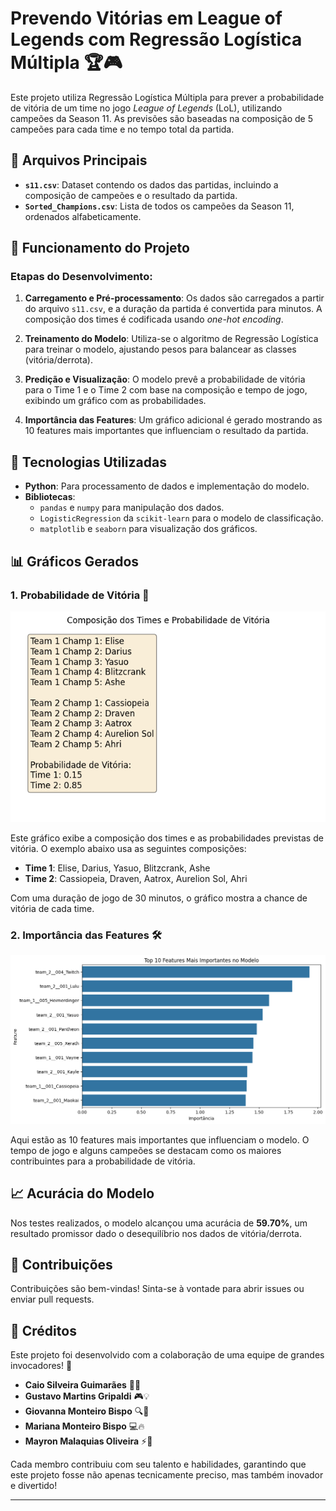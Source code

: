 # Prevendo Vitórias em League of Legends com Regressão Logística Múltipla 🏆🎮

Este projeto utiliza Regressão Logística Múltipla para prever a probabilidade de vitória de um time no jogo *League of Legends* (LoL), utilizando campeões da Season 11. As previsões são baseadas na composição de 5 campeões para cada time e no tempo total da partida.

## 📂 Arquivos Principais
- **`s11.csv`**: Dataset contendo os dados das partidas, incluindo a composição de campeões e o resultado da partida.
- **`Sorted_Champions.csv`**: Lista de todos os campeões da Season 11, ordenados alfabeticamente.

## 🚀 Funcionamento do Projeto

### Etapas do Desenvolvimento:

1. **Carregamento e Pré-processamento**: Os dados são carregados a partir do arquivo `s11.csv`, e a duração da partida é convertida para minutos. A composição dos times é codificada usando *one-hot encoding*.
   
2. **Treinamento do Modelo**: Utiliza-se o algoritmo de Regressão Logística para treinar o modelo, ajustando pesos para balancear as classes (vitória/derrota).
   
3. **Predição e Visualização**: O modelo prevê a probabilidade de vitória para o Time 1 e o Time 2 com base na composição e tempo de jogo, exibindo um gráfico com as probabilidades.

4. **Importância das Features**: Um gráfico adicional é gerado mostrando as 10 features mais importantes que influenciam o resultado da partida.

## 🧠 Tecnologias Utilizadas
- **Python**: Para processamento de dados e implementação do modelo.
- **Bibliotecas**: 
  - `pandas` e `numpy` para manipulação dos dados.
  - `LogisticRegression` da `scikit-learn` para o modelo de classificação.
  - `matplotlib` e `seaborn` para visualização dos gráficos.

## 📊 Gráficos Gerados

### 1. Probabilidade de Vitória 🎯
![Probabilidade de Vitória](.github/assets/vitoria.png)

Este gráfico exibe a composição dos times e as probabilidades previstas de vitória. O exemplo abaixo usa as seguintes composições:

- **Time 1**: Elise, Darius, Yasuo, Blitzcrank, Ashe
- **Time 2**: Cassiopeia, Draven, Aatrox, Aurelion Sol, Ahri

Com uma duração de jogo de 30 minutos, o gráfico mostra a chance de vitória de cada time.

### 2. Importância das Features 🛠️
![Importância das Features](.github/assets/feature.png)

Aqui estão as 10 features mais importantes que influenciam o modelo. O tempo de jogo e alguns campeões se destacam como os maiores contribuintes para a probabilidade de vitória.

## 📈 Acurácia do Modelo
Nos testes realizados, o modelo alcançou uma acurácia de **59.70%**, um resultado promissor dado o desequilíbrio nos dados de vitória/derrota.

## 🤝 Contribuições
Contribuições são bem-vindas! Sinta-se à vontade para abrir issues ou enviar pull requests.

## 🏅 Créditos

Este projeto foi desenvolvido com a colaboração de uma equipe de grandes invocadores! 🌟

- **Caio Silveira Guimarães** 🧠✨
- **Gustavo Martins Gripaldi** 🎮💡
- **Giovanna Monteiro Bispo** 🔍🎯
- **Mariana Monteiro Bispo** 💻🔥
- **Mayron Malaquias Oliveira** ⚡🎨

Cada membro contribuiu com seu talento e habilidades, garantindo que este projeto fosse não apenas tecnicamente preciso, mas também inovador e divertido!

---


